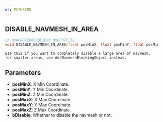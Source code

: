 ```yaml
---
ns: PATHFIND
---
```

## DISABLE_NAVMESH_IN_AREA

```c
// 0x4C8872D8CDBE1B8B 0x6E37F132
void DISABLE_NAVMESH_IN_AREA(float posMinX, float posMinY, float posMinZ, float posMaxX, float posMaxY, float posMaxZ, bool bDisable);
```

```
use this if you want to completely disable a large area of navmesh.
for smaller areas, use AddNavmeshBlockingObject instead.
```

## Parameters
* **posMinX**: X Min Coordinate.
* **posMinY**: Y Min Coordinate.
* **posMinZ**: Z Min Coordinate.
* **posMaxX**: X Max Coordinate.
* **posMaxY**: Y Max Coordinate.
* **posMaxZ**: Z Max Coordinate.
* **bDisable**: Whether to disable the navmesh or not.

